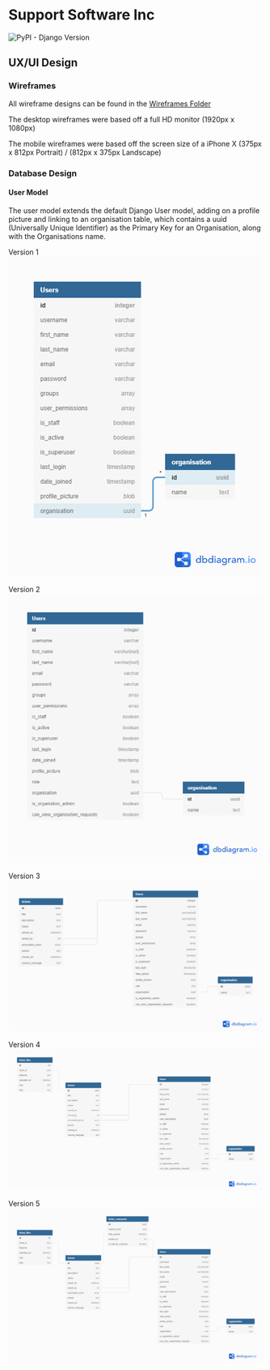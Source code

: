 # Support Software Inc
![PyPI - Django Version](https://img.shields.io/badge/Django-3.0-green)
## UX/UI Design

### Wireframes
All wireframe designs can be found in the [Wireframes Folder](/wireframes)

The desktop wireframes were based off a full HD monitor (1920px x 1080px)

The mobile wireframes were based off the screen size of a iPhone X (375px x 812px Portrait) / (812px x 375px Landscape)

### Database Design

#### User Model

The user model extends the default Django User model, adding on a profile picture and linking to an organisation table, which contains a uuid (Universally Unique Identifier) as the Primary Key for an Organisation, along with the Organisations name.

Version 1
![User Model v1](/wireframes/database_design_v1.png)

Version 2
![User Model v2](/wireframes/db_design_v2.png)

Version 3
![User Model v3](/wireframes/db_design_v3.png)

Version 4
![User Model v4](/wireframes/db_design_v4.png)

Version 5
![User Model v5](/wireframes/db_design_v5.png)
